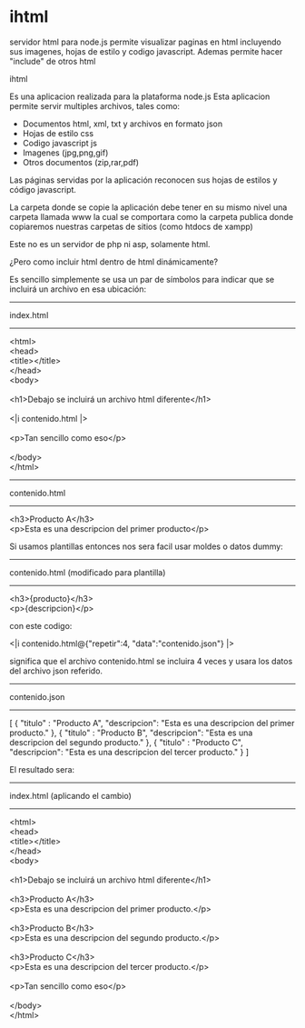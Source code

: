 ihtml
=====

servidor html para node.js permite visualizar paginas en html incluyendo sus imagenes, hojas de estilo y codigo javascript. Ademas permite hacer "include" de otros html


ihtml

Es una aplicacion realizada para la plataforma node.js
Esta aplicacion permite servir multiples archivos, tales como:

- Documentos html, xml, txt y archivos en formato json
- Hojas de estilo css
- Codigo javascript js
- Imagenes (jpg,png,gif)
- Otros documentos (zip,rar,pdf)

Las páginas servidas por la aplicación reconocen sus hojas de estilos y código javascript.

La carpeta donde se copie la aplicación debe tener en su mismo nivel una carpeta llamada www la cual se comportara como la carpeta publica donde copiaremos nuestras carpetas de sitios (como htdocs de xampp)

Este no es un servidor de php ni asp, solamente html.

¿Pero como incluir html dentro de html dinámicamente?

Es sencillo simplemente se usa un par de símbolos para indicar que se incluirá un archivo en esa ubicación:

**************************
index.html
**************************
&lt;html&gt;<br>
&lt;head&gt;<br>
&lt;title&gt;&lt;/title&gt;<br>
&lt;/head&gt;<br>
&lt;body&gt;<br>
<br>
  &lt;h1&gt;Debajo se incluirá un archivo html diferente&lt;/h1&gt;<br>
<br>
  &lt;|i contenido.html |&gt;<br>
<br>
  &lt;p&gt;Tan sencillo como eso&lt;/p&gt;<br>
<br>
&lt;/body&gt;<br>
&lt;/html&gt;<br>

**************************
contenido.html
**************************
&lt;h3&gt;Producto A&lt;/h3&gt;<br>
&lt;p&gt;Esta es una descripcion del primer producto&lt;/p&gt;<br>


Si usamos plantillas entonces nos sera facil usar moldes o datos dummy:

**************************
contenido.html  (modificado para plantilla)
**************************
  &lt;h3&gt;{producto}&lt;/h3&gt;<br>
  &lt;p&gt;{descripcion}&lt;/p&gt;<br>


con este codigo:

&lt;|i contenido.html@{"repetir":4, "data":"contenido.json"} |&gt;<br>

significa que el archivo contenido.html se incluira 4 veces y usara los datos del archivo json referido.
**************************
contenido.json
**************************
[
  { "titulo"     : "Producto A",
    "descripcion": "Esta es una descripcion del primer producto." },
  { "titulo"     : "Producto B",
    "descripcion": "Esta es una descripcion del segundo producto." },
  { "titulo"     : "Producto C",
    "descripcion": "Esta es una descripcion del tercer producto." }
]

El resultado sera:

**************************
index.html (aplicando el cambio)
**************************
&lt;html&gt;<br>
&lt;head&gt;<br>
&lt;title&gt;&lt;/title&gt;<br>
&lt;/head&gt;<br>
&lt;body&gt;<br>
<br>
  &lt;h1&gt;Debajo se incluirá un archivo html diferente&lt;/h1&gt;<br>
<br>
  &lt;h3&gt;Producto A&lt;/h3&gt;<br>
  &lt;p&gt;Esta es una descripcion del primer producto.&lt;/p&gt;<br>
<br>
  &lt;h3&gt;Producto B&lt;/h3&gt;<br>
  &lt;p&gt;Esta es una descripcion del segundo producto.&lt;/p&gt;<br>
<br>
  &lt;h3&gt;Producto C&lt;/h3&gt;<br>
  &lt;p&gt;Esta es una descripcion del tercer producto.&lt;/p&gt;<br>
<br>
  &lt;p&gt;Tan sencillo como eso&lt;/p&gt;<br>
<br>
&lt;/body&gt;<br>
&lt;/html&gt;<br>

